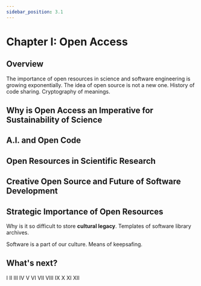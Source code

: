 ```yaml
---
sidebar_position: 3.1
---
```


# Chapter I: Open Access

## Overview
The importance of open resources in science and software engineering is growing exponentially. The idea of open source is not a new one. History of code sharing. Cryptography of meanings.

## Why is Open Access an Imperative for Sustainability of Science
## A.I. and Open Code
## Open Resources in Scientific Research
## Creative Open Source and Future of Software Development
## Strategic Importance of Open Resources

Why is it so difficult to store  **cultural legacy**. Templates of software library archives.

Software is a part of our culture. Means of keepsafing.

## What's next?

Ⅰ	Ⅱ	Ⅲ	Ⅳ	Ⅴ	Ⅵ	Ⅶ	Ⅷ	Ⅸ	Ⅹ	Ⅺ	Ⅻ
